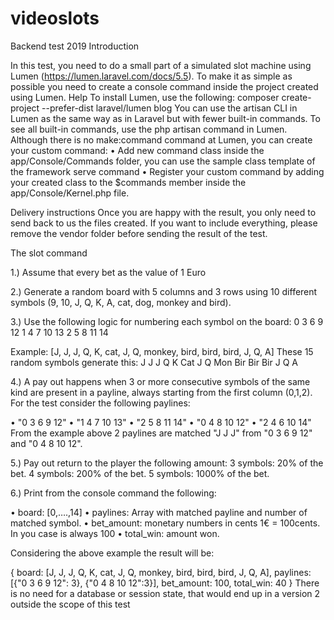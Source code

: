 # videoslots
Backend test 2019
Introduction 
 
In this test, you need to do a small part of a simulated slot machine using Lumen (https://lumen.laravel.com/docs/5.5). To make it as simple as possible you need to create a console command inside the project created using Lumen. Help To install Lumen, use the following: composer create-project --prefer-dist laravel/lumen blog  You can use the artisan CLI in Lumen as the same way as in Laravel but with fewer built-in commands. To see all built-in commands, use the php artisan command in Lumen. Although there is no make:command command at Lumen, you can create your custom command: • Add new command class inside the app/Console/Commands folder, you can use the sample class template of the framework serve command • Register your custom command by adding your created class to the $commands member inside the app/Console/Kernel.php file. 
 
Delivery instructions 
Once you are happy with the result, you only need to send back to us the files created. If you want to include everything, please remove the vendor folder before sending the result of the test. 
 
The slot command 
 
1.) Assume that every bet as the value of 1 Euro  
 
2.) Generate a random board with 5 columns and 3 rows using 10 different symbols (9, 10, J, Q, K, A, cat, dog, monkey and bird). 
 
 

 3.) Use the following logic for numbering each symbol on the board:   0   3   6   9    12  1   4   7   10  13  2   5   8   11  14 
 
Example: [J, J, J, Q, K, cat, J, Q, monkey, bird, bird, bird, J, Q, A] These 15 random symbols generate this: J J J Q K Cat J Q Mon Bir Bir Bir J Q A 
 
  4.) A pay out happens when 3 or more consecutive symbols of the same kind are present in a payline, always starting from the first column (0,1,2). For the test consider the following paylines: 
 
• "0 3 6 9 12" • "1 4 7 10 13" • "2 5 8 11 14" • "0 4 8 10 12" •  "2 4 6 10 14" From the example above 2 paylines are matched "J J J" from "0 3 6 9 12" and "0 4 8 10 12".   
 
5.) Pay out return to the player the following amount:    3 symbols: 20% of the bet.    4 symbols: 200% of the bet.    5 symbols: 1000% of the bet.   
 
 
 

 6.) Print from the console command the following: 
 
• board: [0,….,14] • paylines: Array with matched payline and number of matched symbol.  • bet_amount: monetary numbers in cents 1€ = 100cents. In you case is always 100 • total_win: amount won. 
 
 
Considering the above example the result will be: 
 
{ 
board: [J, J, J, Q, K, cat, J, Q, monkey, bird, bird, bird, J, Q, A], paylines: [{"0 3 6 9 12": 3}, {"0 4 8 10 12":3}], bet_amount: 100, total_win: 40 
 }   There is no need for a database or session state, that would end up in a version 2 outside the scope of this test
